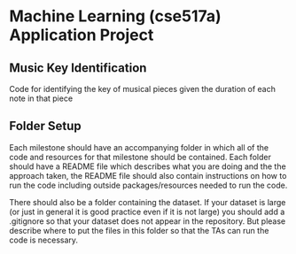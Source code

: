 Machine Learning (cse517a) Application Project
======================================================
Music Key Identification
------------------------

Code for identifying the key of musical pieces given the duration of each note in that piece

Folder Setup
------------

Each milestone should have an accompanying folder in which all of the code and resources for that milestone should be contained. Each folder should have a README file which describes what you are doing and the the approach taken, the README file should also contain instructions on how to run the code including outside packages/resources needed to run the code.

There should also be a folder containing the dataset. If your dataset is large (or just in general it is good practice even if it is not large) you should add a .gitignore so that your dataset does not appear in the repository. But please describe where to put the files in this folder so that the TAs can run the code is necessary.
